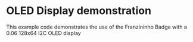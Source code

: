 # OLED Display demonstration
This example code demonstrates the use of the Franzininho Badge with a 0.06 128x64 I2C OLED display



